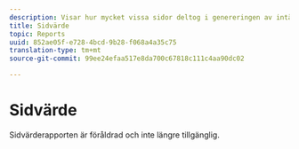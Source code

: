 ```yaml
---
description: Visar hur mycket vissa sidor deltog i genereringen av intäkter.
title: Sidvärde
topic: Reports
uuid: 852ae05f-e728-4bcd-9b28-f068a4a35c75
translation-type: tm+mt
source-git-commit: 99ee24efaa517e8da700c67818c111c4aa90dc02

---
```



# Sidvärde

Sidvärderapporten är föråldrad och inte längre tillgänglig.

